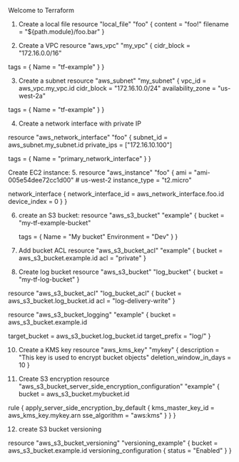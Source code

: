 Welcome to Terraform

1. Create a local file
resource "local_file" "foo" {
  content  = "foo!"
  filename = "${path.module}/foo.bar"
}

2. Create a VPC
resource "aws_vpc" "my_vpc" {
  cidr_block = "172.16.0.0/16"

  tags = {
    Name = "tf-example"
  }
}

3. Create a subnet
resource "aws_subnet" "my_subnet" {
  vpc_id            = aws_vpc.my_vpc.id
  cidr_block        = "172.16.10.0/24"
  availability_zone = "us-west-2a"

  tags = {
    Name = "tf-example"
  }
}

4. Create a network interface with private IP

resource "aws_network_interface" "foo" {
  subnet_id   = aws_subnet.my_subnet.id
  private_ips = ["172.16.10.100"]

  tags = {
    Name = "primary_network_interface"
  }
}

Create EC2 instance:
5. resource "aws_instance" "foo" {
  ami           = "ami-005e54dee72cc1d00" # us-west-2
  instance_type = "t2.micro"

  network_interface {
    network_interface_id = aws_network_interface.foo.id
    device_index         = 0
  }
}

6. create an S3 bucket:
resource "aws_s3_bucket" "example" {
  bucket = "my-tf-example-bucket"

    tags = {
    Name        = "My bucket"
    Environment = "Dev"
  }
}

7. Add bucket ACL
resource "aws_s3_bucket_acl" "example" {
  bucket = aws_s3_bucket.example.id
  acl    = "private"
}

9. Create log bucket
resource "aws_s3_bucket" "log_bucket" {
  bucket = "my-tf-log-bucket"
}

resource "aws_s3_bucket_acl" "log_bucket_acl" {
  bucket = aws_s3_bucket.log_bucket.id
  acl    = "log-delivery-write"
}

resource "aws_s3_bucket_logging" "example" {
  bucket = aws_s3_bucket.example.id

  target_bucket = aws_s3_bucket.log_bucket.id
  target_prefix = "log/"
}

10. Create a KMS key
resource "aws_kms_key" "mykey" {
  description             = "This key is used to encrypt bucket objects"
  deletion_window_in_days = 10
}

11. Create S3 encryption
resource "aws_s3_bucket_server_side_encryption_configuration" "example" {
  bucket = aws_s3_bucket.mybucket.id

  rule {
    apply_server_side_encryption_by_default {
      kms_master_key_id = aws_kms_key.mykey.arn
      sse_algorithm     = "aws:kms"
    }
  }
}

12. create S3 bucket versioning

resource "aws_s3_bucket_versioning" "versioning_example" {
  bucket = aws_s3_bucket.example.id
  versioning_configuration {
    status = "Enabled"
  }
}